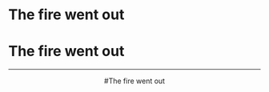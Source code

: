 # The fire went out
# <senter> The fire went out <senter/>
---
<div style="text-align: center;">
#The fire went out
</div>
